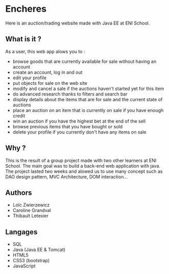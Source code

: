 # Encheres
Here is an auction/trading website made with Java EE at ENI School.

## What is it ?
As a user, this web app alows you to :
- browse goods that are currently available for sale without having an account 
- create an account, log in and out
- edit your profile
- put objects for sale on the web site
- modify and cancel a sale if the auctions haven't started yet for this item
- do advanced research thanks to filters and search bar
- display details about the items that are for sale and the current state of auctions
- place an auction on an item that is currently on sale if you have enough credit 
- win an auction if you have the highest bet at the end of the sell
- browse previous items that you have bought or sold
- delete your profile if you currently don't have any items on sale

## Why ? 
This is the result of a group project made with two other learners at ENI School. The main goal was to build a back-end web application with java. 
The project lasted two weeks and alowed us to use many concept such as DAO design pattern, MVC Architecture, DOM interaction...

## Authors
- Loïc Zwierzewicz
- Caroline Grandval
- Thibault Letexier

## Langages
- SQL
- Java (Java EE & Tomcat)
- HTML5
- CSS3 (bootstrap)
- JavaScript
